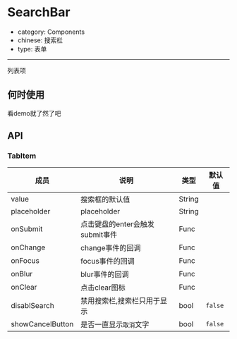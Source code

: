 # SearchBar

- category: Components
- chinese: 搜索栏
- type: 表单

---

列表项

## 何时使用

看demo就了然了吧

## API

### TabItem
| 成员        | 说明           | 类型               | 默认值       |
|------------|----------------|--------------------|--------------|
| value    |    搜索框的默认值     | String |    |
| placeholder    |    placeholder     | String |    |
| onSubmit    |    点击键盘的enter会触发submit事件     | Func |    |
| onChange    |    change事件的回调     | Func |    |
| onFocus    |    focus事件的回调     | Func |    |
| onBlur    |    blur事件的回调     | Func |    |
| onClear    |    点击clear图标     | Func |    |
| disablSearch    |    禁用搜索栏,搜索栏只用于显示     | bool |  `false`  |
| showCancelButton    |    是否一直显示`取消`文字     | bool |  `false`  |
